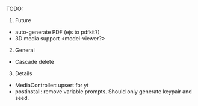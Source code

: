 TODO:
1. Future
+ auto-generate PDF (ejs to pdfkit?)
+ 3D media support <model-viewer?>

2. General
+ Cascade delete

3. Details
+ MediaController: upsert for yt
+ postinstall: remove variable prompts. Should only generate keypair and seed. 

